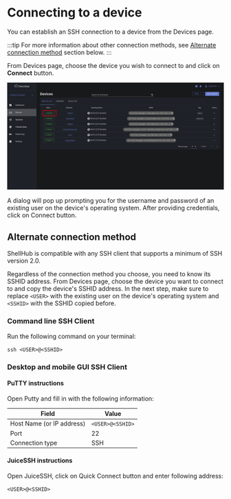 # Connecting to a device

You can establish an SSH connection to a device from the Devices page.

:::tip
For more information about other connection methods, see [Alternate connection method](#alternate-connection-method) section below.
:::

From Devices page, choose the device you wish to connect to and click on **Connect** button.

![](/img/device-connect.png)

A dialog will pop up prompting you for the username and password of an existing user on the device's operating system.
After providing credentials, click on Connect button.

## Alternate connection method

ShellHub is compatible with any SSH client that supports a minimum of SSH version 2.0.

Regardless of the connection method you choose, you need to know its SSHID address.
From Devices page, choose the device you want to connect to and copy the device's SSHID address.
In the next step, make sure to replace `<USER>` with the existing user on the
device's operating system and `<SSHID>` with the SSHID copied before.

### Command line SSH Client

Run the following command on your terminal:

```
ssh <USER>@<SSHID>
```

### Desktop and mobile GUI SSH Client

#### PuTTY instructions

Open Putty and fill in with the following information:

| Field                     | Value              |
| ------------------------- | ------------------ |
| Host Name (or IP address) | `<USER>@<SSHID>`   |
| Port                      | 22                 |
| Connection type           | SSH                |

#### JuiceSSH instructions

Open JuiceSSH, click on Quick Connect button and enter following address:

```
<USER>@<SSHID>
```
